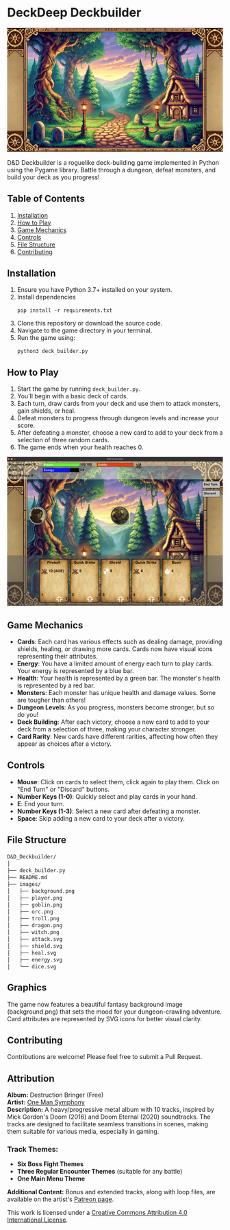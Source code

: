 # DeckDeep Deckbuilder

![DeckDeep Deckbuilder Background](/assets/images/backgrounds/background.png)

D&D Deckbuilder is a roguelike deck-building game implemented in Python using the Pygame library. Battle through a dungeon, defeat monsters, and build your deck as you progress!

## Table of Contents
1. [Installation](#installation)
2. [How to Play](#how-to-play)
3. [Game Mechanics](#game-mechanics)
4. [Controls](#controls)
5. [File Structure](#file-structure)
6. [Contributing](#contributing)

## Installation

1. Ensure you have Python 3.7+ installed on your system.
2. Install dependencies
   ```
   pip install -r requirements.txt
   ```
3. Clone this repository or download the source code.
4. Navigate to the game directory in your terminal.
5. Run the game using:
   ```
   python3 deck_builder.py
   ```

## How to Play

1. Start the game by running `deck_builder.py`.
2. You'll begin with a basic deck of cards.
3. Each turn, draw cards from your deck and use them to attack monsters, gain shields, or heal.
4. Defeat monsters to progress through dungeon levels and increase your score.
5. After defeating a monster, choose a new card to add to your deck from a selection of three random cards.
6. The game ends when your health reaches 0.

![Gameplay](/assets/images/backgrounds/gp_screenshot.png)

## Game Mechanics

- **Cards**: Each card has various effects such as dealing damage, providing shields, healing, or drawing more cards. Cards now have visual icons representing their attributes.
- **Energy**: You have a limited amount of energy each turn to play cards. Your energy is represented by a blue bar.
- **Health**: Your health is represented by a green bar. The monster's health is represented by a red bar.
- **Monsters**: Each monster has unique health and damage values. Some are tougher than others!
- **Dungeon Levels**: As you progress, monsters become stronger, but so do you!
- **Deck Building**: After each victory, choose a new card to add to your deck from a selection of three, making your character stronger.
- **Card Rarity**: New cards have different rarities, affecting how often they appear as choices after a victory.

## Controls

- **Mouse**: Click on cards to select them, click again to play them. Click on "End Turn" or "Discard" buttons.
- **Number Keys (1-0)**: Quickly select and play cards in your hand.
- **E**: End your turn.
- **Number Keys (1-3)**: Select a new card after defeating a monster.
- **Space**: Skip adding a new card to your deck after a victory.

## File Structure

```
D&D_Deckbuilder/
│
├── deck_builder.py
├── README.md
├── images/
│   ├── background.png
│   ├── player.png
│   ├── goblin.png
│   ├── orc.png
│   ├── troll.png
│   ├── dragon.png
│   ├── witch.png
│   ├── attack.svg
│   ├── shield.svg
│   ├── heal.svg
│   ├── energy.svg
│   └── dice.svg
```

## Graphics

The game now features a beautiful fantasy background image (background.png) that sets the mood for your dungeon-crawling adventure. Card attributes are represented by SVG icons for better visual clarity.

## Contributing

Contributions are welcome! Please feel free to submit a Pull Request.


## Attribution

**Album:** Destruction Bringer (Free)  
**Artist:** [One Man Symphony](https://onemansymphony.bandcamp.com)  
**Description:** A heavy/progressive metal album with 10 tracks, inspired by Mick Gordon's Doom (2016) and Doom Eternal (2020) soundtracks. The tracks are designed to facilitate seamless transitions in scenes, making them suitable for various media, especially in gaming.

### Track Themes:
- **Six Boss Fight Themes**
- **Three Regular Encounter Themes** (suitable for any battle)
- **One Main Menu Theme**

**Additional Content:** Bonus and extended tracks, along with loop files, are available on the artist's [Patreon page](https://www.patreon.com/onemansymphony).

This work is licensed under a [Creative Commons Attribution 4.0 International License](https://creativecommons.org/licenses/by/4.0/).
